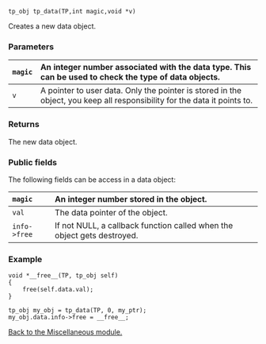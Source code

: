 `tp_obj tp_data(TP,int magic,void *v) `

Creates a new data object.

### Parameters ###
|`magic`| An integer number associated with the data type. This can be used         to check the type of data objects.|
|:------|:------------------------------------------------------------------------------------------------------------|
|`v`    | A pointer to user data. Only the pointer is stored in the object,         you keep all responsibility for the data it points to.|

### Returns ###
The new data object.

### Public fields ###
The following fields can be access in a data object:

|`magic`| An integer number stored in the object.|
|:------|:---------------------------------------|
|`val`  | The data pointer of the object.        |
|`info->free`| If not NULL, a callback function called when the object gets              destroyed.|

### Example ###
```
void *__free__(TP, tp_obj self)
{
    free(self.data.val);
}

tp_obj my_obj = tp_data(TP, 0, my_ptr);
my_obj.data.info->free = __free__;
```

[Back to the Miscellaneous module.](Miscellaneous.md)